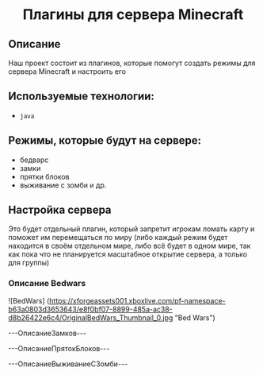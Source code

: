 <h1 align="center">Плагины для сервера Minecraft</h1>

## **Описание**
Наш проект состоит из плагинов, которые помогут создать режимы для сервера Minecraft и настроить его

## Используемые технологии:
* `java`

## Режимы, которые будут на сервере:
* бедварс
* замки
* прятки блоков
* выживание с зомби и др.

## Настройка сервера
Это будет отдельный плагин, который запретит игрокам ломать карту и поможет им перемещаться по миру (либо каждый режим будет находится в своём отдельном мире, либо всё будет в одном мире, так как пока что не планируется масштабное открытие сервера, а только для группы)

### Описание Bedwars
![BedWars] (https://xforgeassets001.xboxlive.com/pf-namespace-b63a0803d3653643/e8f0bf07-8899-485a-ac38-d8b26422e6c4/OriginalBedWars_Thumbnail_0.jpg "Bed Wars") 

---ОписаниеЗамков---

---ОписаниеПрятокБлоков---

---ОписаниеВыживаниеСЗомби---

